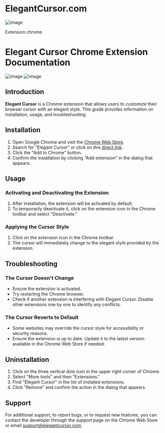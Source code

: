 # ElegantCursor.com
![image](https://github.com/user-attachments/assets/4111a9db-c32b-4bd2-bf1b-0618bd3c6bc2)

Extension chrome

# Elegant Cursor Chrome Extension Documentation
![image](https://github.com/user-attachments/assets/449922c3-7840-4f7e-833c-40df7383b652)
![image](https://github.com/user-attachments/assets/35033b3e-8e49-47f7-a2bd-f1ef6a712f00)



## Introduction

**Elegant Cursor** is a Chrome extension that allows users to customize their browser cursor with an elegant style. This guide provides information on installation, usage, and troubleshooting.

## Installation

1. Open Google Chrome and visit the [Chrome Web Store](https://chromewebstore.google.com/).
2. Search for "Elegant Cursor" or click on this [direct link](https://chromewebstore.google.com/detail/elegant-cursor/eoaidkghamimdlipmphkcgmdlpfgmidk).
3. Click the "Add to Chrome" button.
4. Confirm the installation by clicking "Add extension" in the dialog that appears.

## Usage

### Activating and Deactivating the Extension

1. After installation, the extension will be activated by default.
2. To temporarily deactivate it, click on the extension icon in the Chrome toolbar and select "Deactivate."

### Applying the Cursor Style

1. Click on the extension icon in the Chrome toolbar.
2. The cursor will immediately change to the elegant style provided by the extension.

## Troubleshooting

### The Cursor Doesn't Change

- Ensure the extension is activated.
- Try restarting the Chrome browser.
- Check if another extension is interfering with Elegant Cursor. Disable other extensions one by one to identify any conflicts.

### The Cursor Reverts to Default

- Some websites may override the cursor style for accessibility or security reasons.
- Ensure the extension is up to date. Update it to the latest version available in the Chrome Web Store if needed.

## Uninstallation

1. Click on the three vertical dots icon in the upper right corner of Chrome.
2. Select "More tools" and then "Extensions."
3. Find "Elegant Cursor" in the list of installed extensions.
4. Click "Remove" and confirm the action in the dialog that appears.

## Support

For additional support, to report bugs, or to request new features, you can contact the developer through the support page on the Chrome Web Store or email [support@elegantcursor.com](mailto:support@elegantcursor.com).
